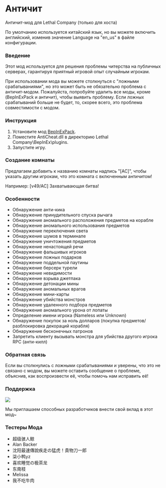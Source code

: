 # Античит

Античит-мод для Lethal Company (только для хоста)

По умолчанию используется китайский язык, но вы можете включить английский, изменив значение Language на "en_us" в файле конфигурации.

### Введение

Этот мод используется для решения проблемы читерства на публичных серверах, гарантируя приятный игровой опыт случайным игрокам.

При использовании мода вы можете столкнуться с "ложными срабатываниями", но это может быть не обязательно проблема с античит-модом. Пожалуйста, попробуйте удалить все моды, кроме (BepInExPack и античит), чтобы выявить проблему. Если ложных срабатываний больше не будет, то, скорее всего, это проблема совместимости с модом.

### Инструкция

1. Установите мод [BepInExPack](https://thunderstore.io/c/lethal-company/p/BepInEx/BepInExPack/).
2. Поместите AntiCheat.dll в директорию Lethal Company\BepInEx\plugins.
3. Запустите игру.

### Создание комнаты

Предлагаем добавить к названию комнаты надпись "[AC]", чтобы указать другим игрокам, что это комната с включенным античитом!

Например: [v49/AC] Захватывающая битва!

### Особенности
* Обнаружение анти-кика
* Обнаружение принудительного спуска рычага
* Обнаружение аномального расположения предметов на корабле
* Обнаружение аномального использования предметов
* Обнаружение переключения света
* Обнаружение шумов в терминале
* Обнаружение уничтожения предметов
* Обнаружение ненастоящей речи
* Обнаружение фальшивых игроков
* Обнаружение ложных подарков
* Обнаружение поддельной паутины
* Обнаружение берсерк турели
* Обнаружение невидимости
* Обнаружение взрыва джетпака
* Обнаружение детонации мины
* Обнаружение аномальных врагов
* Обнаружение мини-карты
* Обнаружение убийства монстров
* Обнаружение удаленного подбора предметов
* Обнаружение аномального урона от лопаты
* Определение имени игрока (Nameless или Unknown)
* Обнаружение покупок за ноль долларов (покупка предметов/разблокировка декораций корабля)
* Обнаружение бесконечных патронов
* Запретить клиенту вызывать монстра для убийства другого игрока RPC (анти-килл)

### Обратная связь
Если вы столкнулись с ложными срабатываниями и уверены, что это не связано с модом, вы можете оставить сообщение о проблеме, объяснив, как воспроизвести её, чтобы помочь нам исправить её!

### Поддержка
<a href="https://github.com/chuxiaaaa/AntiCheat/graphs/contributors">
  <img src="https://contrib.rocks/image?repo=chuxiaaaa/AntiCheat" />
</a>

Мы приглашаем способных разработчиков внести свой вклад в этот мод~

### Тестеры Мода
* 超级骇人鲸 
* Alan Backer
* 沈阳最速傳說疾走の猛虎！貴物刀一郎
* 柒小鸭yz
* 喜欢睡觉の极茶龙 
* 东南枝
* Melissa
* 我不吃牛肉